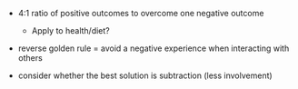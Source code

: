 - 4:1 ratio of positive outcomes to overcome one negative outcome
    - Apply to health/diet?

- reverse golden rule = avoid a negative experience when interacting with others

- consider whether the best solution is subtraction (less involvement) 